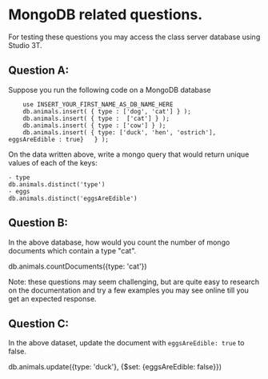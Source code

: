 # MongoDB related questions. 

For testing these questions you may access the class server database using Studio 3T.

## Question A:

Suppose you run the following code on a MongoDB database

```
    use INSERT_YOUR_FIRST_NAME_AS_DB_NAME_HERE
    db.animals.insert( { type : ['dog', 'cat'] } );
    db.animals.insert( { type :  ['cat'] } );
    db.animals.insert( { type : ['cow'] } );
    db.animals.insert( { type: ['duck', 'hen', 'ostrich'], eggsAreEdible : true}   } );
```

On the data written above, write a mongo query that would return unique values of each of the keys:

	- type 
    db.animals.distinct('type')
    - eggs
    db.animals.distinct('eggsAreEdible')

## Question B:

In the above database, how would you count the number of mongo documents which contain a type "cat".

db.animals.countDocuments({type: 'cat'})

Note: these questions may seem challenging, but are quite easy to research on the documentation and try a few examples you may see online till you get an expected response.



## Question C: 

In the above dataset, update the document with `eggsAreEdible: true` to false.

db.animals.update({type: 'duck'}, {$set: {eggsAreEdible: false}})